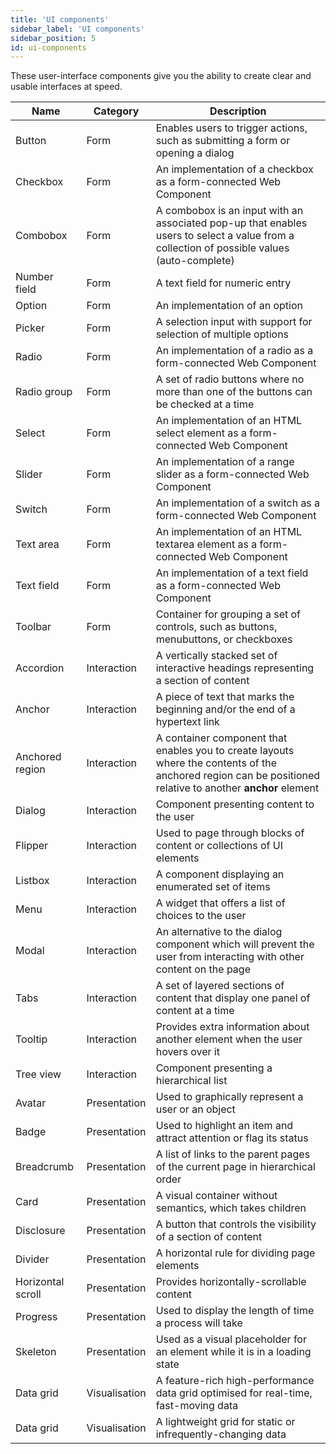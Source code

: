 ```yaml
---
title: 'UI components'
sidebar_label: 'UI components'
sidebar_position: 5
id: ui-components
---
```


These user-interface components give you the ability to create clear and usable interfaces at speed. 

| Name| Category | Description|
|------------------------------------|--------------------|----------------|
| Button| Form | Enables users to trigger actions, such as submitting a form or opening a dialog |
| Checkbox	| Form | An implementation of a checkbox as a form-connected Web Component |
| Combobox | Form | A combobox is an input with an associated pop-up that enables users to select a value from a collection of possible values (auto-complete) |
| Number field	| Form | A text field for numeric entry |
| Option	| Form | An implementation of an option |
| Picker | Form | A selection input with support for selection of multiple options |
| Radio		| Form | An implementation of a radio as a form-connected Web Component |
| Radio group	| Form  | A set of radio buttons where no more than one of the buttons can be checked at a time |
| Select | Form  | An implementation of an HTML select element as a form-connected Web Component |
| Slider		| Form | An implementation of a range slider as a form-connected Web Component |
| Switch		| Form | An implementation of a switch as a form-connected Web Component |
| Text area	| Form | An implementation of an HTML textarea element as a form-connected Web Component |
| Text field | Form | An implementation of a text field as a form-connected Web Component |
| Toolbar		| Form | Container for grouping a set of controls, such as buttons, menubuttons, or checkboxes |
| Accordion		| Interaction | A vertically stacked set of interactive headings representing a section of content |
| Anchor		| Interaction | A piece of text that marks the beginning and/or the end of a hypertext link |
| Anchored region 	| Interaction | A container component that enables you to create layouts where the contents of the anchored region can be positioned relative to another **anchor** element |
| Dialog		| Interaction | Component presenting content to the user |
| Flipper		| Interaction | Used to page through blocks of content or collections of UI elements |
| Listbox		| Interaction | A component displaying an enumerated set of items |
| Menu		| Interaction | A widget that offers a list of choices to the user |
| Modal	| Interaction | An alternative to the dialog component which will prevent the user from interacting with other content on the page |
| Tabs		| Interaction | A set of layered sections of content that display one panel of content at a time |
| Tooltip		| Interaction | Provides extra information about another element when the user hovers over it |
| Tree view	| Interaction | Component presenting a hierarchical list |
| Avatar	| Presentation | Used to graphically represent a user or an object |
| Badge	| Presentation | Used to highlight an item and attract attention or flag its status |
| Breadcrumb	| Presentation | A list of links to the parent pages of the current page in hierarchical order |
| Card		| Presentation | A visual container without semantics, which takes children |
| Disclosure		| Presentation | A button that controls the visibility of a section of content |
| Divider		| Presentation | A horizontal rule for dividing page elements |
| Horizontal scroll	| Presentation | Provides horizontally-scrollable content |
| Progress		| Presentation | Used to display the length of time a process will take |
| Skeleton	| Presentation | Used as a visual placeholder for an element while it is in a loading state |
| Data grid		| Visualisation | A feature-rich high-performance data grid optimised for real-time, fast-moving data |
| Data grid		| Visualisation | A lightweight grid for static or infrequently-changing data |